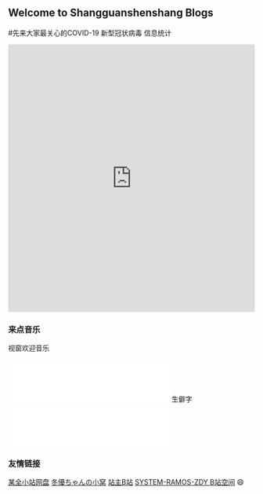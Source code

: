 ## Welcome to Shangguanshenshang Blogs

#先来大家最关心的COVID-19 新型冠状病毒 信息统计
<iframe src="https://cn.bing.com/covidans/widget?&setlang=zh-CN&lcid=/TaiWan&mt=Map" height="545" frameborder="no" scrolling="no" border="0" width="100%"> </iframe>

### 来点音乐
视窗欢迎音乐
<iframe frameborder="no" border="0" marginwidth="0" marginheight="0" width=330 height=86 src="//music.163.com/outchain/player?type=2&id=528305962&auto=0&height=66"></iframe>
生僻字
<iframe frameborder="no" border="0" marginwidth="0" marginheight="0" width=330 height=86 src="//music.163.com/outchain/player?type=2&id=518781004&auto=0&height=66"></iframe>

### 友情链接
[某全小站网盘](https://file.cqzhx.top/)
[冬優ちゃんの小窝](https://www.fuibafuyu.top/) 
[站主B站](https://space.bilibili.com/531522938)
[SYSTEM-RAMOS-ZDY B站空间](https://space.bilibili.com/493998035)
:smile: 
